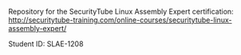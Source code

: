 Repository for the SecurityTube Linux Assembly Expert certification: http://securitytube-training.com/online-courses/securitytube-linux-assembly-expert/

Student ID: SLAE-1208